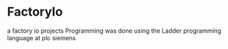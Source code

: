 # FactoryIo
a factory io projects Programming was done using the Ladder programming language at plc siemens
